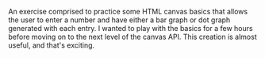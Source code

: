 An exercise comprised to practice some HTML canvas basics that allows the user to enter a number and have either a bar graph or dot graph generated with each entry. I wanted to play with the basics for a few hours before moving on to the next level of the canvas API.  This creation is almost useful, and that's exciting.
